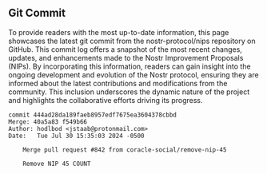 ## Git Commit
To provide readers with the most up-to-date information, this page showcases the latest git commit from the nostr-protocol/nips repository on GitHub. This commit log offers a snapshot of the most recent changes, updates, and enhancements made to the Nostr Improvement Proposals (NIPs). By incorporating this information, readers can gain insight into the ongoing development and evolution of the Nostr protocol, ensuring they are informed about the latest contributions and modifications from the community. This inclusion underscores the dynamic nature of the project and highlights the collaborative efforts driving its progress.

```shell
commit 444ad28da189faeb8957edf7675ea3604378cbbd
Merge: 40a5a83 f549b66
Author: hodlbod <jstaab@protonmail.com>
Date:   Tue Jul 30 15:35:03 2024 -0500

    Merge pull request #842 from coracle-social/remove-nip-45
    
    Remove NIP 45 COUNT
```
